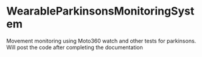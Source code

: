 # WearableParkinsonsMonitoringSystem
Movement monitoring using Moto360 watch and other tests for parkinsons.
Will post the code after completing the documentation
